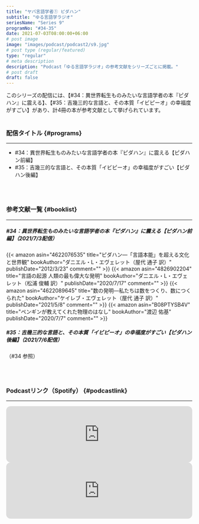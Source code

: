 ```yaml
---
title: "ヤバ言語学者① ピダハン"
subtitle: "ゆる言語学ラジオ"
seriesName: "Series 9"
programNo: "#34-35"
date: 2021-07-03T08:00:00+06:00
# post image
image: "images/podcast/podcast2/s9.jpg"
# post type (regular/featured)
type: "regular"
# meta description
description: "Podcast「ゆる言語学ラジオ」の参考文献をシリーズごとに掲載。"
# post draft
draft: false
---
```


このシリーズの配信には、【#34：異世界転生ものみたいな言語学者の本『ピダハン』に震える】、【#35：吉幾三的な言語と、その本質「イビピーオ」の幸福度がすごい】があり、計4冊の本が参考文献として挙げられています。<br>
<br>

### 配信タイトル {#programs}
<hr>

* #34：異世界転生ものみたいな言語学者の本『ピダハン』に震える【ピダハン前編】
* #35：吉幾三的な言語と、その本質「イビピーオ」の幸福度がすごい【ピダハン後編】

<br>
<br>

### 参考文献一覧 {#booklist}
<hr>

##### #34：異世界転生ものみたいな言語学者の本『ピダハン』に震える【ピダハン前編】（2021/7/3配信）
{{< amazon asin="4622076535" title="ピダハン―「言語本能」を超える文化と世界観" bookAuthor="ダニエル・L・エヴェレット（屋代 通子 訳）" publishDate="2012/3/23" comment="" >}}
{{< amazon asin="4826902204" title="言語の起源 人類の最も偉大な発明" bookAuthor="ダニエル・L・エヴェレット（松浦 俊輔 訳）" publishDate="2020/7/17" comment="" >}}
{{< amazon asin="4622089645" title="数の発明―私たちは数をつくり、数につくられた" bookAuthor="ケイレブ・エヴェレット（屋代 通子 訳）" publishDate="2021/5/8" comment="" >}}
{{< amazon asin="B08PTYSB4V" title="ペンギンが教えてくれた物理のはなし" bookAuthor="渡辺 佑基" publishDate="2020/7/7" comment="" >}}
<br>

##### #35：吉幾三的な言語と、その本質「イビピーオ」の幸福度がすごい【ピダハン後編】（2021/7/6配信）
（#34 参照）


<br>
<br>

### Podcastリンク（Spotify） {#podcastlink}
<hr>

<iframe style="border-radius:12px" src="https://open.spotify.com/embed/episode/3uYONLqZXAZ0Wyr3uet0DH?utm_source=generator" width="100%" height="152" frameBorder="0" allowfullscreen="" allow="autoplay; clipboard-write; encrypted-media; fullscreen; picture-in-picture"></iframe>
<iframe style="border-radius:12px" src="https://open.spotify.com/embed/episode/3ZCz97UA1Hn8JBtIYBGTg0?utm_source=generator" width="100%" height="152" frameBorder="0" allowfullscreen="" allow="autoplay; clipboard-write; encrypted-media; fullscreen; picture-in-picture"></iframe>
